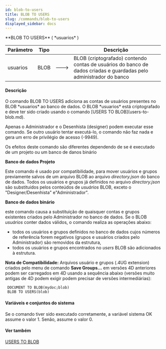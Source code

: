 ```yaml
---
id: blob-to-users
title: BLOB TO USERS
slug: /commands/blob-to-users
displayed_sidebar: docs
---
```


<!--REF #_command_.BLOB TO USERS.Syntax-->**BLOB TO USERS** ( *usuarios* )<!-- END REF-->
<!--REF #_command_.BLOB TO USERS.Params-->
| Parâmetro | Tipo |  | Descrição |
| --- | --- | --- | --- |
| usuarios | BLOB | &#x1F852; | BLOB (criptografado) contendo contas de usuários do banco de dados criadas e guardadas pelo administrador do banco |

<!-- END REF-->

#### Descrição 

<!--REF #_command_.BLOB TO USERS.Summary-->O comando BLOB TO USERS adiciona as contas de usuários presentes no BLOB *usuarios* ao banco de dados.<!-- END REF--> O BLOB *usuarios* está criptografado e deve ter sido criado usando o comando [USERS TO BLOB](users-to-blob.md).

Apenas o Administrador e o Desenhista (designer) podem executar esse comando. Se outro usuário tentar executá-lo, o comando não faz nada e gera um erro de privilégio de acesso (-9949).

Os efeitos deste comando são diferentes dependendo de se é executado de um projeto ou um banco de danos binário

**Banco de dados Projeto**

Este comando é usado por compatibilidade, para mover usuários e grupos previamente salvos de um arquivo BLOB ao arquivo *directory.json* do banco de dados. Todos os usuários e grupos já definidos no arquivo *directory.json* são substituidos pelos conteúdos de *usuários* BLOB, exceto o "Designer/Desenhista" e"Administrador".

**Banco de dados binário**

este comando causa a substituição de quaisquer contas e grupos existentes criados pelo Administrador no banco de dados. Se o BLOB *usuários* conter dados válidos, o comando realiza as operações abaixo:

* todos os usuários e grupos definidos no banco de dados cujos números de referência forem negativos (grupos e usuários criados pelo Administrador) são removidos da estrutura,
* todos os usuários e grupos encontrados no *users* BLOB são adicionados à estrutura.

**Nota de Compatibilidade:** Arquivos usuário e grupos (.4UG extension) criados pelo menu de comando **Save Groups...** em versões 4D anteriores podem ser carregados em 4D usando a sequência abaixo (versões muito antigas de 4D podem exigir podem precisar de versões intermediárias):

```4d
 DOCUMENT TO BLOB(mydoc;blob)
 BLOB TO USERS(blob)
```

#### Variáveis e conjuntos do sistema 

 Se o comando tiver sido executado corretamente, a variável sistema OK assume o valor 1\. Senão, assume o valor 0.

#### Ver também 

[USERS TO BLOB](users-to-blob.md)  